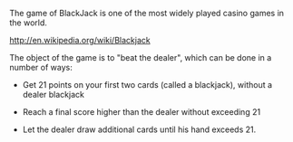 
The game of BlackJack is one of the most widely
played casino games in the world.

http://en.wikipedia.org/wiki/Blackjack

The object of the game is to "beat the dealer",
which can be done in a number of ways:

* Get 21 points on your first two cards (called
  a blackjack), without a dealer blackjack

* Reach a final score higher than the dealer
  without exceeding 21

* Let the dealer draw additional cards until
  his hand exceeds 21.

